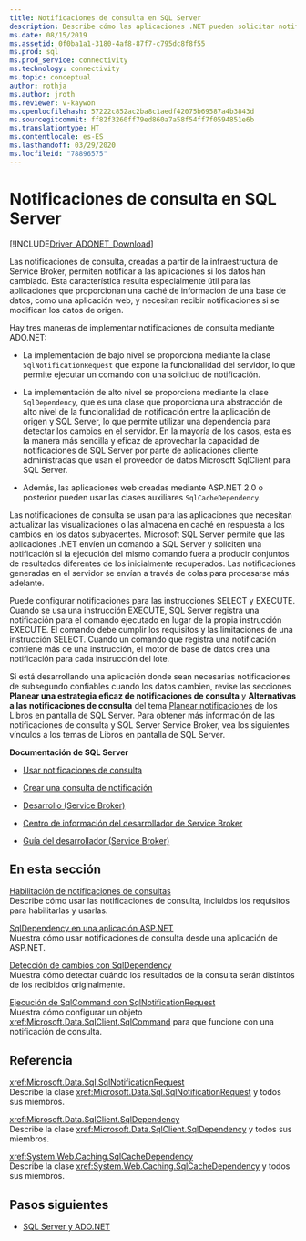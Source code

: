 ```yaml
---
title: Notificaciones de consulta en SQL Server
description: Describe cómo las aplicaciones .NET pueden solicitar notificaciones de SQL Server cuando los datos han cambiado.
ms.date: 08/15/2019
ms.assetid: 0f0ba1a1-3180-4af8-87f7-c795dc8f8f55
ms.prod: sql
ms.prod_service: connectivity
ms.technology: connectivity
ms.topic: conceptual
author: rothja
ms.author: jroth
ms.reviewer: v-kaywon
ms.openlocfilehash: 57222c852ac2ba8c1aedf42075b69587a4b3843d
ms.sourcegitcommit: ff82f3260ff79ed860a7a58f54ff7f0594851e6b
ms.translationtype: HT
ms.contentlocale: es-ES
ms.lasthandoff: 03/29/2020
ms.locfileid: "78896575"
---
```

# <a name="query-notifications-in-sql-server"></a>Notificaciones de consulta en SQL Server

[!INCLUDE[Driver_ADONET_Download](../../../includes/driver_adonet_download.md)]

Las notificaciones de consulta, creadas a partir de la infraestructura de Service Broker, permiten notificar a las aplicaciones si los datos han cambiado. Esta característica resulta especialmente útil para las aplicaciones que proporcionan una caché de información de una base de datos, como una aplicación web, y necesitan recibir notificaciones si se modifican los datos de origen.  
  
Hay tres maneras de implementar notificaciones de consulta mediante ADO.NET:  
  
- La implementación de bajo nivel se proporciona mediante la clase `SqlNotificationRequest` que expone la funcionalidad del servidor, lo que permite ejecutar un comando con una solicitud de notificación.  
  
- La implementación de alto nivel se proporciona mediante la clase `SqlDependency`, que es una clase que proporciona una abstracción de alto nivel de la funcionalidad de notificación entre la aplicación de origen y SQL Server, lo que permite utilizar una dependencia para detectar los cambios en el servidor. En la mayoría de los casos, esta es la manera más sencilla y eficaz de aprovechar la capacidad de notificaciones de SQL Server por parte de aplicaciones cliente administradas que usan el proveedor de datos Microsoft SqlClient para SQL Server.  
  
- Además, las aplicaciones web creadas mediante ASP.NET 2.0 o posterior pueden usar las clases auxiliares `SqlCacheDependency`.  
  
Las notificaciones de consulta se usan para las aplicaciones que necesitan actualizar las visualizaciones o las almacena en caché en respuesta a los cambios en los datos subyacentes. Microsoft SQL Server permite que las aplicaciones .NET envíen un comando a SQL Server y soliciten una notificación si la ejecución del mismo comando fuera a producir conjuntos de resultados diferentes de los inicialmente recuperados. Las notificaciones generadas en el servidor se envían a través de colas para procesarse más adelante.  
  
Puede configurar notificaciones para las instrucciones SELECT y EXECUTE. Cuando se usa una instrucción EXECUTE, SQL Server registra una notificación para el comando ejecutado en lugar de la propia instrucción EXECUTE. El comando debe cumplir los requisitos y las limitaciones de una instrucción SELECT. Cuando un comando que registra una notificación contiene más de una instrucción, el motor de base de datos crea una notificación para cada instrucción del lote.  
  
Si está desarrollando una aplicación donde sean necesarias notificaciones de subsegundo confiables cuando los datos cambien, revise las secciones **Planear una estrategia eficaz de notificaciones de consulta** y **Alternativas a las notificaciones de consulta** del tema [Planear notificaciones](https://go.microsoft.com/fwlink/?LinkId=211984) de los Libros en pantalla de SQL Server. Para obtener más información de las notificaciones de consulta y SQL Server Service Broker, vea los siguientes vínculos a los temas de Libros en pantalla de SQL Server.  
  
**Documentación de SQL Server**  
  
- [Usar notificaciones de consulta](https://docs.microsoft.com/previous-versions/sql/sql-server-2008-r2/ms175110(v=sql.105))  
  
- [Crear una consulta de notificación](https://docs.microsoft.com/previous-versions/sql/sql-server-2008-r2/ms181122(v=sql.105))  
  
- [Desarrollo (Service Broker)](https://docs.microsoft.com/previous-versions/sql/sql-server-2008-r2/bb522889(v=sql.105))  
  
- [Centro de información del desarrollador de Service Broker](https://docs.microsoft.com/previous-versions/sql/sql-server-2008-r2/ms166100(v=sql.105))  
  
- [Guía del desarrollador (Service Broker)](https://docs.microsoft.com/previous-versions/sql/sql-server-2008-r2/bb522908(v=sql.105))  
  
## <a name="in-this-section"></a>En esta sección  
[Habilitación de notificaciones de consultas](enable-query-notifications.md)  
Describe cómo usar las notificaciones de consulta, incluidos los requisitos para habilitarlas y usarlas.  
  
[SqlDependency en una aplicación ASP.NET](sqldependency-aspnet-app.md)  
Muestra cómo usar notificaciones de consulta desde una aplicación de ASP.NET.  
  
[Detección de cambios con SqlDependency](detect-changes-sqldependency.md)  
Muestra cómo detectar cuándo los resultados de la consulta serán distintos de los recibidos originalmente.  
  
[Ejecución de SqlCommand con SqlNotificationRequest](sqlcommand-execution-sqlnotificationrequest.md)  
Muestra cómo configurar un objeto <xref:Microsoft.Data.SqlClient.SqlCommand> para que funcione con una notificación de consulta.  
  
## <a name="reference"></a>Referencia  
<xref:Microsoft.Data.Sql.SqlNotificationRequest>  
Describe la clase <xref:Microsoft.Data.Sql.SqlNotificationRequest> y todos sus miembros.  
  
<xref:Microsoft.Data.SqlClient.SqlDependency>  
Describe la clase <xref:Microsoft.Data.SqlClient.SqlDependency> y todos sus miembros.  
  
<xref:System.Web.Caching.SqlCacheDependency>  
Describe la clase <xref:System.Web.Caching.SqlCacheDependency> y todos sus miembros.  
  
## <a name="next-steps"></a>Pasos siguientes
- [SQL Server y ADO.NET](index.md)
